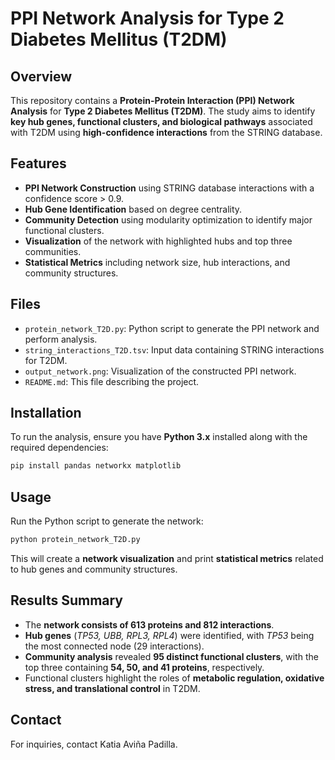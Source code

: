 # PPI Network Analysis for Type 2 Diabetes Mellitus (T2DM)

## Overview
This repository contains a **Protein-Protein Interaction (PPI) Network Analysis** for **Type 2 Diabetes Mellitus (T2DM)**. The study aims to identify **key hub genes, functional clusters, and biological pathways** associated with T2DM using **high-confidence interactions** from the STRING database.

## Features
- **PPI Network Construction** using STRING database interactions with a confidence score > 0.9.
- **Hub Gene Identification** based on degree centrality.
- **Community Detection** using modularity optimization to identify major functional clusters.
- **Visualization** of the network with highlighted hubs and top three communities.
- **Statistical Metrics** including network size, hub interactions, and community structures.

## Files
- `protein_network_T2D.py`: Python script to generate the PPI network and perform analysis.
- `string_interactions_T2D.tsv`: Input data containing STRING interactions for T2DM.
- `output_network.png`: Visualization of the constructed PPI network.
- `README.md`: This file describing the project.

## Installation
To run the analysis, ensure you have **Python 3.x** installed along with the required dependencies:

```bash
pip install pandas networkx matplotlib
```

## Usage
Run the Python script to generate the network:

```bash
python protein_network_T2D.py
```

This will create a **network visualization** and print **statistical metrics** related to hub genes and community structures.

## Results Summary
- The **network consists of 613 proteins and 812 interactions**.
- **Hub genes** (*TP53, UBB, RPL3, RPL4*) were identified, with *TP53* being the most connected node (29 interactions).
- **Community analysis** revealed **95 distinct functional clusters**, with the top three containing **54, 50, and 41 proteins**, respectively.
- Functional clusters highlight the roles of **metabolic regulation, oxidative stress, and translational control** in T2DM.


## Contact
For inquiries, contact Katia Aviña Padilla.
